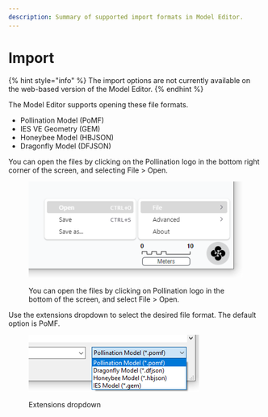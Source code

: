 ```yaml
---
description: Summary of supported import formats in Model Editor.
---
```


# Import

{% hint style="info" %}
The import options are not currently available on the web-based version of the Model Editor.
{% endhint %}

The Model Editor supports opening these file formats.

* Pollination Model (PoMF)
* IES VE Geometry (GEM)
* Honeybee Model (HBJSON)
* Dragonfly Model (DFJSON)

You can open the files by clicking on the Pollination logo in the bottom right corner of the screen, and selecting File > Open.

<figure><img src="../../.gitbook/assets/image (6).png" alt=""><figcaption><p>You can open the files by clicking on Pollination logo in the bottom of the screen, and select File > Open.</p></figcaption></figure>

Use the extensions dropdown to select the desired file format. The default option is PoMF.

<figure><img src="../../.gitbook/assets/image (1) (1).png" alt=""><figcaption><p>Extensions dropdown</p></figcaption></figure>
